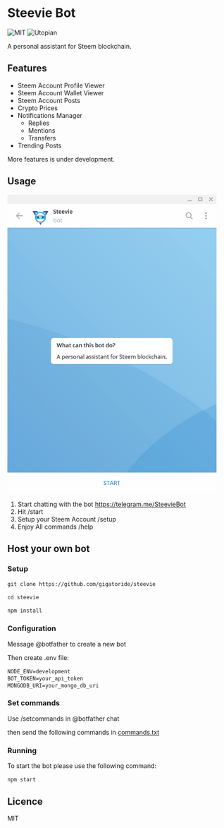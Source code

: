 # Steevie Bot

![MIT](https://img.shields.io/github/license/gigatoride/steevie.svg) ![Utopian](https://img.shields.io/badge/powered%20by-utopian.io-ff69b4.svg)

A personal assistant for Steem blockchain.

## Features

- Steem Account Profile Viewer
- Steem Account Wallet Viewer
- Steem Account Posts
- Crypto Prices
- Notifications Manager
  - Replies
  - Mentions
  - Transfers
- Trending Posts

More features is under development.

## Usage

![](./assets/gif/usage.gif)

1. Start chatting with the bot https://telegram.me/SteevieBot
2. Hit /start
3. Setup your Steem Account /setup
4. Enjoy All commands /help

## Host your own bot

### Setup

```
git clone https://github.com/gigatoride/steevie
```

```
cd steevie
```

```
npm install
```

### Configuration

Message @botfather to create a new bot

Then create .env file:

```
NODE_ENV=development
BOT_TOKEN=your_api_token
MONGODB_URI=your_mongo_db_uri
```

### Set commands

Use /setcommands in @botfather chat

then send the following commands in [commands.txt](https://github.com/gigatoride/steevie/blob/master/commands.txt)

### Running

To start the bot please use the following command:

```
npm start
```

## Licence

MIT
